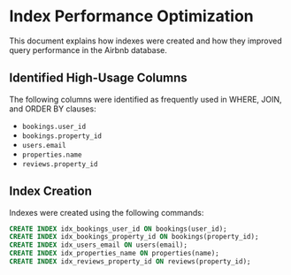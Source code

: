 # Index Performance Optimization

This document explains how indexes were created and how they improved query performance in the Airbnb database.

## Identified High-Usage Columns
The following columns were identified as frequently used in WHERE, JOIN, and ORDER BY clauses:
- `bookings.user_id`
- `bookings.property_id`
- `users.email`
- `properties.name`
- `reviews.property_id`

## Index Creation
Indexes were created using the following commands:

```sql
CREATE INDEX idx_bookings_user_id ON bookings(user_id);
CREATE INDEX idx_bookings_property_id ON bookings(property_id);
CREATE INDEX idx_users_email ON users(email);
CREATE INDEX idx_properties_name ON properties(name);
CREATE INDEX idx_reviews_property_id ON reviews(property_id);
